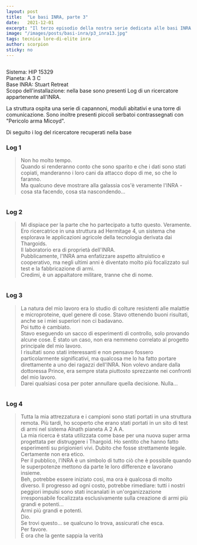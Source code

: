 ```yaml
---
layout: post
title:  "Le basi INRA, parte 3"
date:   2021-12-01
excerpt: "Il terzo episodio della nostra serie dedicata alle basi INRA. Proseguiamo nella scoperta di queste misteriose basi abbandonate, in compagnia del nostro Ammiraglio"
image: "/images/posts/basi-inra/p3_inra13.jpg"
tags: tecnica lore-di-elite inra
author: scorpion
sticky: no
---
```

<span class="image fit"><img src="/images/Elite-Division-png.png" alt=""></span>

Sistema: HIP 15329<br>
Pianeta: A 3 C<br>
Base INRA: Stuart Retreat<br>
Scopo dell'installazione: nella base sono presenti Log di un ricercatore appartenente all'INRA. 

La struttura ospita una serie di capannoni, moduli abitativi e una torre di comunicazione. Sono inoltre presenti piccoli serbatoi contrassegnati con "Pericolo arma Micoyd".

Di seguito i log del ricercatore recuperati nella base
### Log 1

> Non ho molto tempo.<br>
> Quando si renderanno conto che sono sparito e che i dati sono stati copiati, manderanno i loro cani da attacco dopo di me, so che lo faranno.<br>
> Ma qualcuno deve mostrare alla galassia cos'è veramente l'INRA - cosa sta facendo, cosa sta nascondendo… 

<div class="box alt">
    <span class="image fit"><a href="/images/posts/basi-inra/p3_inra11.jpg"><img src="{{ "/images/posts/basi-inra/p3_inra11.jpg" | prepend:site.baseurl }}" alt=""  title="Immagine 1"/></a></span>
</div>

### Log 2

> Mi dispiace per la parte che ho partecipato a tutto questo. Veramente.<br>
> Ero ricercatrice in una struttura ad Hermitage 4, un sistema che esplorava le applicazioni agricole della tecnologia derivata dai Thargoids. <br>
> Il laboratorio era di proprietà dell'INRA.<br>
> Pubblicamente, l'INRA ama enfatizzare aspetto altruistico e cooperativo, ma negli ultimi anni è diventato molto più focalizzato sul test e la fabbricazione di armi.<br>
> Credimi, è un appaltatore militare, tranne che di nome.

<div class="box alt">
    <span class="image fit"><a href="/images/posts/basi-inra/p3_inra12.jpg"><img src="{{ "/images/posts/basi-inra/p3_inra12.jpg" | prepend:site.baseurl }}" alt=""  title="Immagine 1"/></a></span>
</div>

### Log 3

> La natura del mio lavoro era lo studio di colture resistenti alle malattie e microproteine, quel genere di cose. Stavo ottenendo buoni risultati, anche se i miei superiori non ci badavano.<br>
> Poi tutto è cambiato.<br>
> Stavo eseguendo un sacco di esperimenti di controllo, solo provando alcune cose.  È stato un caso, non era nemmeno correlato al progetto principale del mio lavoro.<br>
> I risultati sono stati interessanti e non pensavo fossero particolarmente significativi, ma qualcosa me lo ha fatto portare direttamente a uno dei ragazzi dell'INRA. 
> Non volevo andare dalla dottoressa Prince, era sempre stata piuttosto sprezzante nei confronti del mio lavoro.<br>
> Darei qualsiasi cosa per poter annullare quella decisione.  Nulla… 

<div class="box alt">
    <span class="image fit"><a href="/images/posts/basi-inra/p3_inra13.jpg"><img src="{{ "/images/posts/basi-inra/p3_inra13.jpg" | prepend:site.baseurl }}" alt=""  title="Immagine 1"/></a></span>
</div>

### Log 4

> Tutta la mia attrezzatura e i campioni sono stati portati in una struttura remota. Più tardi, ho scoperto che erano stati portati in un sito di test di armi nel sistema Alnath pianeta A 2 A A.<br>
> La mia ricerca è stata utilizzata come base per una nuova super arma progettata per distruggere i Thargoid. Ho sentito che hanno fatto esperimenti su prigionieri vivi.  Dubito che fosse strettamente legale.<br>
> Certamente non era etico.<br>
> Per il pubblico, l'INRA è un simbolo di tutto ciò che è possibile quando le superpotenze mettono da parte le loro differenze e lavorano insieme.<br>
> Beh, potrebbe essere iniziato così, ma ora è qualcosa di molto diverso.  Il progresso ad ogni costo, potrebbe rimediare: tutti i nostri peggiori impulsi sono stati incanalati in un'organizzazione irresponsabile focalizzata esclusivamente sulla creazione di armi più grandi e potenti...<br>
> Armi più grandi e potenti.<br>
> Dio.<br>
> Se trovi questo... se qualcuno lo trova, assicurati che esca.<br>
> Per favore.<br>
> È ora che la gente sappia la verità

<span class="image fit"><img src="/images/Elite-Division-png.png" alt=""></span>
